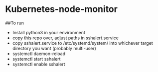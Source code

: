 # Kubernetes-node-monitor

##To run
* Install python3 in your environment
* copy this repo over, adjust paths in sshalert.service
* copy sshalert.service to /etc/systemd/system/ into whichever target directory you want (probably multi-user)
* systemctl daemon-reload
* systemctl start sshalert
* systemctl enable sshalert
